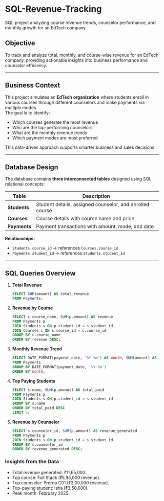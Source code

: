 # SQL-Revenue-Tracking
SQL project analyzing course revenue trends, counselor performance, and monthly growth for an EdTech company.

## Objective
To track and analyze total, monthly, and course-wise revenue for an EdTech company, providing actionable insights into business performance and counselor efficiency.

---

## Business Context
This project simulates an **EdTech organization** where students enroll in various courses through different counselors and make payments via multiple modes.  
The goal is to identify:
- Which courses generate the most revenue  
- Who are the top-performing counselors  
- What are the monthly revenue trends  
- Which payment modes are most preferred  

This data-driven approach supports smarter business and sales decisions.

---

## Database Design
The database contains **three interconnected tables** designed using SQL relational concepts:

| Table | Description |
|--------|--------------|
| **Students** | Student details, assigned counselor, and enrolled course |
| **Courses** | Course details with course name and price |
| **Payments** | Payment transactions with amount, mode, and date |

**Relationships:**
- `Students.course_id` → references `Courses.course_id`  
- `Payments.student_id` → references `Students.student_id`

---

## SQL Queries Overview

1. **Total Revenue**
   ```sql
   SELECT SUM(amount) AS total_revenue
   FROM Payments;
   
   ```

   
2. **Revenue by Course**
   ```sql
   SELECT c.course_name, SUM(p.amount) AS revenue
   FROM Payments p
   JOIN Students s ON p.student_id = s.student_id
   JOIN Courses c ON s.course_id = c.course_id
   GROUP BY c.course_name
   ORDER BY revenue DESC;
   ```

3. **Monthly Revenue Trend**
   ```sql
   SELECT DATE_FORMAT(payment_date, '%Y-%m') AS month, SUM(amount) AS revenue
   FROM Payments
   GROUP BY DATE_FORMAT(payment_date, '%Y-%m')
   ORDER BY month;
   ```

4. **Top Paying Students**
   ```sql
   SELECT s.name, SUM(p.amount) AS total_paid
   FROM Payments p
   JOIN Students s ON p.student_id = s.student_id
   GROUP BY s.name
   ORDER BY total_paid DESC
   LIMIT 5;
   ```

5. **Revenue by Counselor**
   ```sql
   SELECT s.counselor_id, SUM(p.amount) AS revenue_generated
   FROM Payments p
   JOIN Students s ON p.student_id = s.student_id
   GROUP BY s.counselor_id
   ORDER BY revenue_generated DESC;
   ```

### Insights from the Data

- Total revenue generated: ₹11,65,000.
- Top course: Full Stack (₹5,95,000 revenue).
- Top counselor: Prerna C01 (₹3,00,000 revenue).
- Top-paying student: Isha (₹3,50,000).
- Peak month: February 2025.
